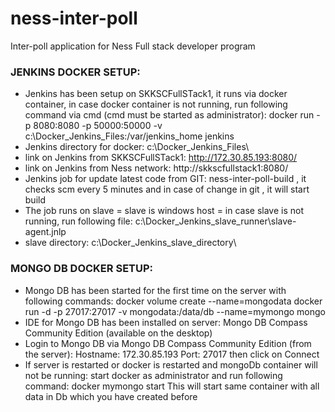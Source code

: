 # ness-inter-poll
Inter-poll application for Ness Full stack developer program

### JENKINS DOCKER SETUP:
- Jenkins has been setup on SKKSCFullSTack1, it runs via docker container, in case docker container is not running, run following command via cmd (cmd must be started as administrator):
  docker run -p 8080:8080 -p 50000:50000 -v c:\Docker_Jenkins_Files\:/var/jenkins_home jenkins
- Jenkins directory for docker: c:\Docker_Jenkins_Files\
- link on Jenkins from SKKSCFullSTack1: http://172.30.85.193:8080/
- link on Jenkins from Ness network: http://skkscfullstack1:8080/
- Jenkins job for update latest code from GIT: ness-inter-poll-build , it checks scm every 5 minutes and in case of change in git , it will start build
- The job runs on slave = slave is windows host = in case slave is not running, run following file: c:\Docker_Jenkins_slave_runner\slave-agent.jnlp
- slave directory: c:\Docker_Jenkins_slave_directory\

### MONGO DB DOCKER SETUP:
- Mongo DB has been started for the first time on the server with following commands:
  docker volume create --name=mongodata
  docker run -d -p 27017:27017 -v mongodata:/data/db --name=mymongo mongo
- IDE for Mongo DB has been installed on server:   Mongo DB Compass Community Edition (available on the desktop)
- Login to Mongo DB via Mongo DB Compass Community Edition (from the server):
  Hostname: 172.30.85.193
  Port: 27017
  then click on Connect
- If server is restarted or docker is restarted and mongoDb container will not be running:
  start docker as administrator
  and run following command:
  docker mymongo start
  This will start same container with all data in Db which you have created before
  

